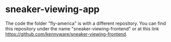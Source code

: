 # sneaker-viewing-app

The code the folder "fly-america" is with a different repository.
You can find this repository under the name "sneaker-viewing-frontend" 
or at this link https://github.com/kennyware/sneaker-viewing-frontend.

